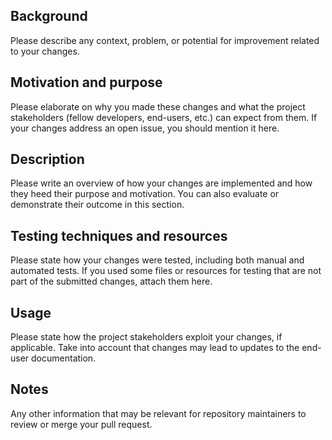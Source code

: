 <!--

Many thanks for taking the time to improve the project from its source!

This is just a pull request template. It may happen that some of its sections may not be suitable for your pull request. You can tweak, add or remove sections as you deem fit, but please think twice before doing so: this template intends to make it easier to communicate your changes to other people effectively. Omitting necessary, non-obvious information from your PR may render it inappropriate, less effective, and harder to review.

Before submitting your pull request, please make sure that it follows the contributing guidelines at
https://github.com/ComunidadAylas/PackSquash-action/blob/master/CONTRIBUTING.md.

Also, don't forget to remove this comment and the line break that follows it!

After your pull request is submitted, fellow developers will try to review it and communicate their disposition to merge it as soon as possible.

-->

## Background

Please describe any context, problem, or potential for improvement related to your changes.

## Motivation and purpose

Please elaborate on why you made these changes and what the project stakeholders (fellow developers, end-users, etc.) can expect from them. If your changes address an open issue, you should mention it here.

## Description

Please write an overview of how your changes are implemented and how they heed their purpose and motivation. You can also evaluate or demonstrate their outcome in this section.

## Testing techniques and resources

Please state how your changes were tested, including both manual and automated tests. If you used some files or resources for testing that are not part of the submitted changes, attach them here.

## Usage

Please state how the project stakeholders exploit your changes, if applicable. Take into account that changes may lead to updates to the end-user documentation.

## Notes

Any other information that may be relevant for repository maintainers to review or merge your pull request.